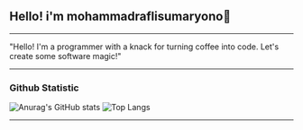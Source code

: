 ## Hello! i'm mohammadraflisumaryono👋
_______________


"Hello! I'm a programmer with a knack for turning coffee into code. Let's create some software magic!"
_________________
### Github Statistic




<!--[![Anurag's GitHub stats](https://github-readme-stats.vercel.app/api?username=mohammadraflisumaryono)](https://github.com/anuraghazra/github-readme-stats) !-->
![Anurag's GitHub stats](https://github-readme-stats.vercel.app/api?username=mohammadraflisumaryono&show_icons=true&bg_color=00000000&rank_icon=github)
![Top Langs](https://github-readme-stats.vercel.app/api/top-langs/?username=mohammadraflisumaryono&show_progress=true&show_icons=true&bg_color=00000000&layout=compact)

--------------
<!--
**mohammadraflisumaryono/mohammadraflisumaryono** is a ✨ _special_ ✨ repository because its `README.md` (this file) appears on your GitHub profile.

Here are some ideas to get you started:

- 🔭 I’m currently working on ...
- 🌱 I’m currently learning ...
- 👯 I’m looking to collaborate on ...
- 🤔 I’m looking for help with ...
- 💬 Ask me about ...
- 📫 How to reach me: ...
- 😄 Pronouns: ...
- ⚡ Fun fact: ...
-->

